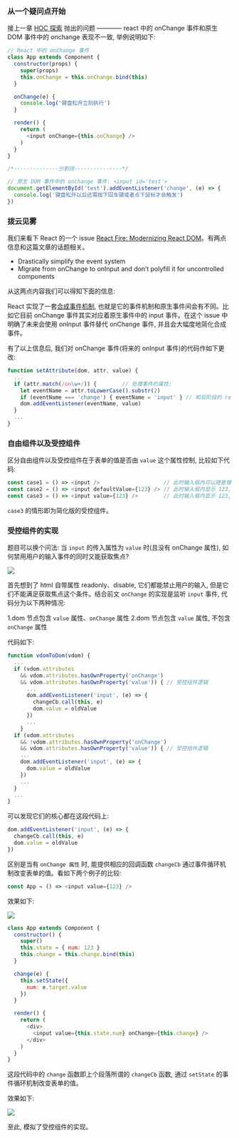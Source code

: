 ### 从一个疑问点开始

接上一章 [HOC 探索](https://github.com/MuYunyun/blog/blob/master/从0到1实现React/8.HOC探索.md#属性代理props-proxy) 抛出的问题 ———— react 中的 onChange 事件和原生 DOM 事件中的 onchange 表现不一致, 举例说明如下:

```js
// React 中的 onChange 事件
class App extends Component {
  constructor(props) {
    super(props)
    this.onChange = this.onChange.bind(this)
  }

  onChange(e) {
    console.log('键盘松开立刻执行')
  }

  render() {
    return (
      <input onChange={this.onChange} />
    )
  }
}

/*--------------分割线---------------*/

// 原生 DOM 事件中的 onchange 事件: <input id='test'>
document.getElementById('test').addEventListener('change', (e) => {
  console.log('键盘松开以后还需按下回车键或者点下鼠标才会触发')
})
```

### 拨云见雾

我们来看下 React 的一个 issue [React Fire: Modernizing React DOM](https://github.com/facebook/react/issues/13525)。有两点信息和这篇文章的话题相关。

* Drastically simplify the event system
* Migrate from onChange to onInput and don’t polyfill it for uncontrolled components

从这两点内容我们可以得知下面的信息:

React 实现了一套[合成事件机制](https://reactjs.org/docs/events.html#event-pooling), 也就是它的事件机制和原生事件间会有不同。比如它目前 onChange 事件其实对应着原生事件中的 input 事件。在这个 issue 中明确了未来会使用 onInput 事件替代 onChange 事件, 并且会大幅度地简化合成事件。

有了以上信息后, 我们对 onChange 事件(将来的 onInput 事件)的代码作如下更改:

```js
function setAttribute(dom, attr, value) {
  ...
  if (attr.match(/on\w+/)) {        // 处理事件的属性:
    let eventName = attr.toLowerCase().substr(2)
    if (eventName === 'change') { eventName = 'input' } // 和现阶段的 react 统一
    dom.addEventListener(eventName, value)
  }
  ...
}
```

### 自由组件以及受控组件

区分自由组件以及受控组件在于表单的值是否由 `value` 这个属性控制, 比较如下代码:

```js
const case1 = () => <input />                    // 此时输入框内可以随意增减任意值
const case2 = () => <input defaultValue={123} /> // 此时输入框内显示 123, 能随意增减值
const case3 = () => <input value={123} />        // 此时输入框内显示 123, 并且不能随意增减值
```

`case3` 的情形即为简化版的受控组件。

### 受控组件的实现

题目可以换个问法: 当 `input` 的传入属性为 `value` 时(且没有 onChange 属性), 如何禁用用户的输入事件的同时又能获取焦点?

![](http://with.muyunyun.cn/0fa301946b3f4bf315d742735c333562.jpg-200)

首先想到了 html 自带属性 readonly、disable, 它们都能禁止用户的输入, 但是它们不能满足获取焦点这个条件。结合前文 `onChange` 的实现是监听 `input` 事件, 代码分为以下两种情况:

1.dom 节点包含 `value` 属性、`onChange` 属性
2.dom 节点包含 `value` 属性, 不包含 `onChange` 属性

代码如下:

```js
function vdomToDom(vdom) {
  ...
  if (vdom.attributes
    && vdom.attributes.hasOwnProperty('onChange')
    && vdom.attributes.hasOwnProperty('value')) { // 受控组件逻辑
      ...
      dom.addEventListener('input', (e) => {
        changeCb.call(this, e)
        dom.value = oldValue
      })
      ...
    }
  if (vdom.attributes
    && !vdom.attributes.hasOwnProperty('onChange')
    && vdom.attributes.hasOwnProperty('value')) { // 受控组件逻辑
    ...
    dom.addEventListener('input', (e) => {
      dom.value = oldValue
    })
    ...
  }
  ...
}
```

可以发现它们的核心都在这段代码上:

```js
dom.addEventListener('input', (e) => {
  changeCb.call(this, e)
  dom.value = oldValue
})
```

区别是当有 `onChange 属性` 时, 能提供相应的回调函数 `changeCb` 通过事件循环机制改变表单的值。看如下两个例子的比较:

```js
const App = () => <input value={123} />
```

效果如下:

![](http://with.muyunyun.cn/353c8119b3c60a7f8f7696633c97ad28.jpg-200)

```js
class App extends Component {
  constructor() {
    super()
    this.state = { num: 123 }
    this.change = this.change.bind(this)
  }

  change(e) {
    this.setState({
      num: e.target.value
    })
  }

  render() {
    return (
      <div>
        <input value={this.state.num} onChange={this.change} />
      </div>
    )
  }
}
```

这段代码中的 `change` 函数即上个段落所谓的 `changeCb` 函数, 通过 `setState` 的事件循环机制改变表单的值。

效果如下:

![](http://with.muyunyun.cn/aec70ef0cebf603a0871d61f21e93532.gif)

至此, 模拟了受控组件的实现。